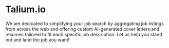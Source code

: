 # Talium.io

We are dedicated to simplifying your job search by aggregating job listings from across the web and offering 
custom AI-generated cover letters and resumes tailored to fit each specific job description. 
Let us help you stand out and land the job you want!





